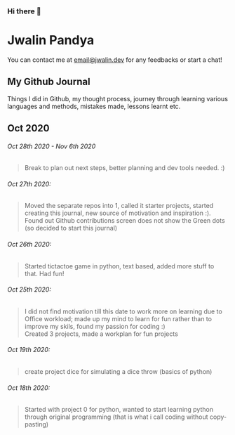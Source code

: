 ### Hi there 👋

# Jwalin Pandya
You can contact me at email@jwalin.dev for any feedbacks or start a chat!

## My Github Journal
Things I did in Github, my thought process, journey through learning various languages and methods, mistakes made, lessons learnt etc. 

## Oct 2020
###### Oct 28th 2020 - Nov 6th 2020
> Break to plan out next steps, better planning and dev tools needed. :)

###### Oct 27th 2020:
> Moved the separate repos into 1, called it starter projects, started creating this journal, new source of motivation and inspiration :). Found out Github contributions screen does not show the Green dots (so decided to start this journal) 

###### Oct 26th 2020:
> Started tictactoe game in python, text based, added more stuff to that. Had fun!

###### Oct 25th 2020:
> I did not find motivation till this date to work more on learning due to Office workload; made up my mind to learn for fun rather than to improve my skils, found my passion for coding :) <br />
> Created 3 projects, made a workplan for fun projects

###### Oct 19th 2020:
> create project dice for simulating a dice throw (basics of python)

###### Oct 18th 2020:
> Started with project 0 for python, wanted to start learning python through original programming (that is what i call coding without copy-pasting)

<!--
**jwalin-dev/jwalin-dev** is a ✨ _special_ ✨ repository because its `README.md` (this file) appears on your GitHub profile.

Here are some ideas to get you started:

- 🔭 I’m currently working on ...
- 🌱 I’m currently learning ...
- 👯 I’m looking to collaborate on ...
- 🤔 I’m looking for help with ...
- 💬 Ask me about ...
- 📫 How to reach me: ...
- 😄 Pronouns: ...
- ⚡ Fun fact: ...
-->
